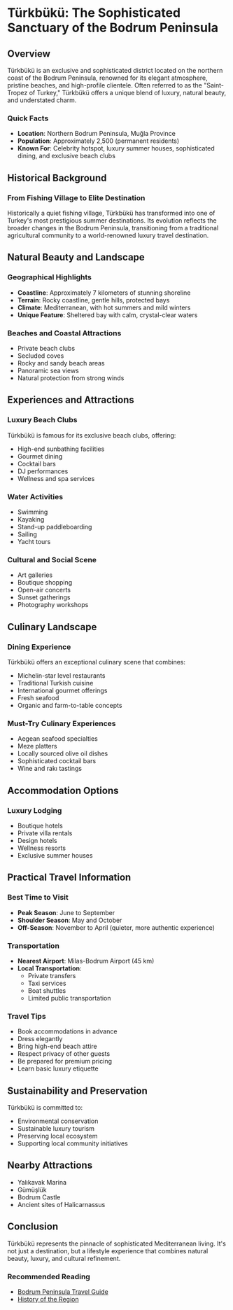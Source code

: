 # Türkbükü: The Sophisticated Sanctuary of the Bodrum Peninsula

## Overview
Türkbükü is an exclusive and sophisticated district located on the northern coast of the Bodrum Peninsula, renowned for its elegant atmosphere, pristine beaches, and high-profile clientele. Often referred to as the "Saint-Tropez of Turkey," Türkbükü offers a unique blend of luxury, natural beauty, and understated charm.

### Quick Facts
- **Location**: Northern Bodrum Peninsula, Muğla Province
- **Population**: Approximately 2,500 (permanent residents)
- **Known For**: Celebrity hotspot, luxury summer houses, sophisticated dining, and exclusive beach clubs

## Historical Background

### From Fishing Village to Elite Destination
Historically a quiet fishing village, Türkbükü has transformed into one of Turkey's most prestigious summer destinations. Its evolution reflects the broader changes in the Bodrum Peninsula, transitioning from a traditional agricultural community to a world-renowned luxury travel destination.

## Natural Beauty and Landscape

### Geographical Highlights
- **Coastline**: Approximately 7 kilometers of stunning shoreline
- **Terrain**: Rocky coastline, gentle hills, protected bays
- **Climate**: Mediterranean, with hot summers and mild winters
- **Unique Feature**: Sheltered bay with calm, crystal-clear waters

### Beaches and Coastal Attractions
- Private beach clubs
- Secluded coves
- Rocky and sandy beach areas
- Panoramic sea views
- Natural protection from strong winds

## Experiences and Attractions

### Luxury Beach Clubs
Türkbükü is famous for its exclusive beach clubs, offering:
- High-end sunbathing facilities
- Gourmet dining
- Cocktail bars
- DJ performances
- Wellness and spa services

### Water Activities
- Swimming
- Kayaking
- Stand-up paddleboarding
- Sailing
- Yacht tours

### Cultural and Social Scene
- Art galleries
- Boutique shopping
- Open-air concerts
- Sunset gatherings
- Photography workshops

## Culinary Landscape

### Dining Experience
Türkbükü offers an exceptional culinary scene that combines:
- Michelin-star level restaurants
- Traditional Turkish cuisine
- International gourmet offerings
- Fresh seafood
- Organic and farm-to-table concepts

### Must-Try Culinary Experiences
- Aegean seafood specialties
- Meze platters
- Locally sourced olive oil dishes
- Sophisticated cocktail bars
- Wine and rakı tastings

## Accommodation Options

### Luxury Lodging
- Boutique hotels
- Private villa rentals
- Design hotels
- Wellness resorts
- Exclusive summer houses

## Practical Travel Information

### Best Time to Visit
- **Peak Season**: June to September
- **Shoulder Season**: May and October
- **Off-Season**: November to April (quieter, more authentic experience)

### Transportation
- **Nearest Airport**: Milas-Bodrum Airport (45 km)
- **Local Transportation**:
  - Private transfers
  - Taxi services
  - Boat shuttles
  - Limited public transportation

### Travel Tips
- Book accommodations in advance
- Dress elegantly
- Bring high-end beach attire
- Respect privacy of other guests
- Be prepared for premium pricing
- Learn basic luxury etiquette

## Sustainability and Preservation

Türkbükü is committed to:
- Environmental conservation
- Sustainable luxury tourism
- Preserving local ecosystem
- Supporting local community initiatives

## Nearby Attractions
- Yalıkavak Marina
- Gümüşlük
- Bodrum Castle
- Ancient sites of Halicarnassus

## Conclusion

Türkbükü represents the pinnacle of sophisticated Mediterranean living. It's not just a destination, but a lifestyle experience that combines natural beauty, luxury, and cultural refinement.

### Recommended Reading
- [Bodrum Peninsula Travel Guide](../destination.md)
- [History of the Region](../history.md)
